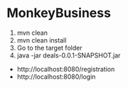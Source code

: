 # MonkeyBusiness

1. mvn clean
2. mvn clean install
3. Go to the target folder
4. java -jar deals-0.0.1-SNAPSHOT.jar

- http://localhost:8080/registration
- http://localhost:8080/login

